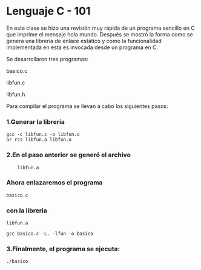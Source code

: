 # Lenguaje C - 101
En esta clase se hizo una revisión muy rápida de un programa sencillo en C que imprime el mensaje hola mundo. Después se mostró la forma como se genera una librería de enlace estático y como la funcionalidad implementada en esta es invocada desde un programa en C.

Se desarrollaron tres programas:

basico.c

libfun.c 

libfun.h

Para compilar el programa se llevan a cabo los siguientes pasos:

### 1.Generar la librería

    gcc -c libfun.c -o libfun.o
    ar rcs libfun.a libfun.o
  
### 2.En el paso anterior se generó el archivo
        libfun.a
### Ahora enlazaremos el programa
    basico.c
### con la libreria
    libfun.a

    gcc basico.c -L. -lfun -o basico
  
### 3.Finalmente, el programa se ejecuta:

    ./basico
